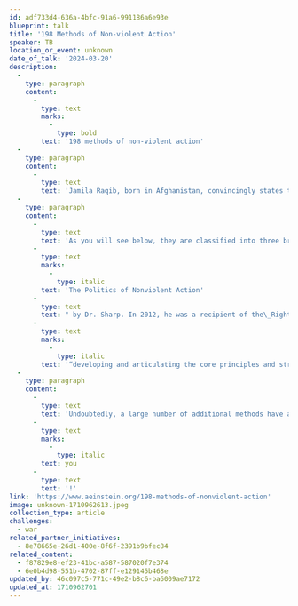 ```yaml
---
id: adf733d4-636a-4bfc-91a6-991186a6e93e
blueprint: talk
title: '198 Methods of Non-violent Action'
speaker: TB
location_or_event: unknown
date_of_talk: '2024-03-20'
description:
  -
    type: paragraph
    content:
      -
        type: text
        marks:
          -
            type: bold
        text: '198 methods of non-violent action'
  -
    type: paragraph
    content:
      -
        type: text
        text: 'Jamila Raqib, born in Afghanistan, convincingly states the case for making violence obsolete in her 2016 TED talk. She also references this list of 198 profoundly possible methods of non-violent action, gifted to humanity by the Albert Einstein Institution and its founder, Dr. Gene Sharp.'
  -
    type: paragraph
    content:
      -
        type: text
        text: 'As you will see below, they are classified into three broad categories: nonviolent protest and persuasion, noncooperation (social, economic and political), and nonviolent intervention. A description and historical examples of each can be found in volume two of '
      -
        type: text
        marks:
          -
            type: italic
        text: 'The Politics of Nonviolent Action'
      -
        type: text
        text: " by Dr. Sharp. In 2012, he was a recipient of the\_Right Livelihood Award\_for "
      -
        type: text
        marks:
          -
            type: italic
        text: '“developing and articulating the core principles and strategies of nonviolent resistance and supporting their practical implementation in conflict areas around the world”'
  -
    type: paragraph
    content:
      -
        type: text
        text: 'Undoubtedly, a large number of additional methods have already been used but have not been classified. Not least, a multitude of methods will be invented in the future that arise from new technologies and the determined creativity of younger generations. Over to '
      -
        type: text
        marks:
          -
            type: italic
        text: you
      -
        type: text
        text: '!'
link: 'https://www.aeinstein.org/198-methods-of-nonviolent-action'
image: unknown-1710962613.jpeg
collection_type: article
challenges:
  - war
related_partner_initiatives:
  - 8e78665e-26d1-400e-8f6f-2391b9bfec84
related_content:
  - f87829e8-ef23-41bc-a587-587020f7e374
  - 6e0b4d98-551b-4702-87ff-e129145b468e
updated_by: 46c097c5-771c-49e2-b8c6-ba6009ae7172
updated_at: 1710962701
---
```

